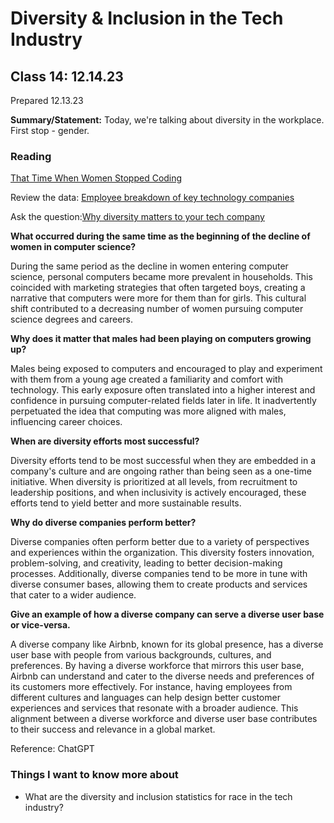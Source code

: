 # Diversity & Inclusion in the Tech Industry


## Class 14: 12.14.23
Prepared 12.13.23

**Summary/Statement:** Today, we're talking about diversity in the workplace. First stop - gender. 

### Reading

[That Time When Women Stopped Coding](https://www.npr.org/sections/money/2014/10/21/357629765/when-women-stopped-coding)

Review the data: [Employee breakdown of key technology companies](https://informationisbeautiful.net/visualizations/diversity-in-tech/)

Ask the question:[Why diversity matters to your tech company](https://www.usatoday.com/story/tech/columnist/2015/07/21/why-diversity-matters-your-tech-company/30419871/)


**What occurred during the same time as the beginning of the decline of women in computer science?**

During the same period as the decline in women entering computer science, personal computers became more prevalent in households. This coincided with marketing strategies that often targeted boys, creating a narrative that computers were more for them than for girls. This cultural shift contributed to a decreasing number of women pursuing computer science degrees and careers.

**Why does it matter that males had been playing on computers growing up?**

Males being exposed to computers and encouraged to play and experiment with them from a young age created a familiarity and comfort with technology. This early exposure often translated into a higher interest and confidence in pursuing computer-related fields later in life. It inadvertently perpetuated the idea that computing was more aligned with males, influencing career choices.

**When are diversity efforts most successful?**

Diversity efforts tend to be most successful when they are embedded in a company's culture and are ongoing rather than being seen as a one-time initiative. When diversity is prioritized at all levels, from recruitment to leadership positions, and when inclusivity is actively encouraged, these efforts tend to yield better and more sustainable results.

**Why do diverse companies perform better?**

Diverse companies often perform better due to a variety of perspectives and experiences within the organization. This diversity fosters innovation, problem-solving, and creativity, leading to better decision-making processes. Additionally, diverse companies tend to be more in tune with diverse consumer bases, allowing them to create products and services that cater to a wider audience.

**Give an example of how a diverse company can serve a diverse user base or vice-versa.**

A diverse company like Airbnb, known for its global presence, has a diverse user base with people from various backgrounds, cultures, and preferences. By having a diverse workforce that mirrors this user base, Airbnb can understand and cater to the diverse needs and preferences of its customers more effectively. For instance, having employees from different cultures and languages can help design better customer experiences and services that resonate with a broader audience. This alignment between a diverse workforce and diverse user base contributes to their success and relevance in a global market.

Reference: ChatGPT

### Things I want to know more about

- What are the diversity and inclusion statistics for race in the tech industry?
